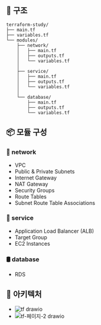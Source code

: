 ## 📁 구조
```shell
terraform-study/
├── main.tf
├── variables.tf
└── modules/
    ├── network/
    │   ├── main.tf
    │   ├── outputs.tf
    │   └── variables.tf
    │
    ├── service/
    │   ├── main.tf
    │   ├── outputs.tf
    │   └── variables.tf
    │
    └── database/
        ├── main.tf
        ├── outputs.tf
        └── variables.tf
```

## 📦 모듈 구성
### 🔌 network
- VPC
- Public & Private Subnets
- Internet Gateway
- NAT Gateway
- Security Groups
- Route Tables
- Subnet Route Table Associations

### 🚀 service
- Application Load Balancer (ALB)
- Target Group
- EC2 Instances

### 🛢 database
- RDS

## 🔗 아키텍처
- ![tf drawio](https://github.com/user-attachments/assets/21fa1dd8-2ddd-4b80-9f1f-56cee5f0ef65)  
- ![tf-페이지-2 drawio](https://github.com/user-attachments/assets/555bd0df-e1a8-4d42-b7fe-84185d0bbba3)


